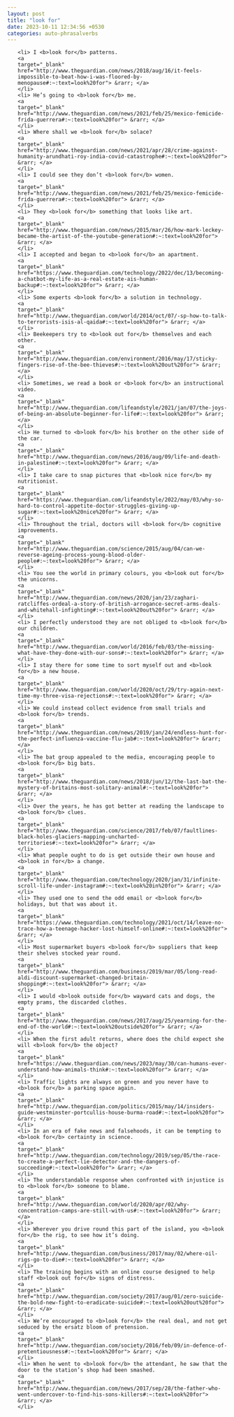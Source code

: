 ```yaml
---
layout: post
title: "look for"
date: 2023-10-11 12:34:56 +0530
categories: auto-phrasalverbs
---
```

<ol>

    <li> I <b>look for</b> patterns.
    <a 
    target="_blank" 
    href="http://www.theguardian.com/news/2018/aug/16/it-feels-impossible-to-beat-how-i-was-floored-by-menopause#:~:text=look%20for"> &rarr; </a>
    </li>
    <li> He’s going to <b>look for</b> me.
    <a 
    target="_blank" 
    href="http://www.theguardian.com/news/2021/feb/25/mexico-femicide-frida-guerrera#:~:text=look%20for"> &rarr; </a>
    </li>
    <li> Where shall we <b>look for</b> solace?
    <a 
    target="_blank" 
    href="http://www.theguardian.com/news/2021/apr/28/crime-against-humanity-arundhati-roy-india-covid-catastrophe#:~:text=look%20for"> &rarr; </a>
    </li>
    <li> I could see they don’t <b>look for</b> women.
    <a 
    target="_blank" 
    href="http://www.theguardian.com/news/2021/feb/25/mexico-femicide-frida-guerrera#:~:text=look%20for"> &rarr; </a>
    </li>
    <li> They <b>look for</b> something that looks like art.
    <a 
    target="_blank" 
    href="http://www.theguardian.com/news/2015/mar/26/how-mark-leckey-became-the-artist-of-the-youtube-generation#:~:text=look%20for"> &rarr; </a>
    </li>
    <li> I accepted and began to <b>look for</b> an apartment.
    <a 
    target="_blank" 
    href="https://www.theguardian.com/technology/2022/dec/13/becoming-a-chatbot-my-life-as-a-real-estate-ais-human-backup#:~:text=look%20for"> &rarr; </a>
    </li>
    <li> Some experts <b>look for</b> a solution in technology.
    <a 
    target="_blank" 
    href="http://www.theguardian.com/world/2014/oct/07/-sp-how-to-talk-to-terrorists-isis-al-qaida#:~:text=look%20for"> &rarr; </a>
    </li>
    <li> Beekeepers try to <b>look out for</b> themselves and each other.
    <a 
    target="_blank" 
    href="http://www.theguardian.com/environment/2016/may/17/sticky-fingers-rise-of-the-bee-thieves#:~:text=look%20out%20for"> &rarr; </a>
    </li>
    <li> Sometimes, we read a book or <b>look for</b> an instructional video.
    <a 
    target="_blank" 
    href="http://www.theguardian.com/lifeandstyle/2021/jan/07/the-joys-of-being-an-absolute-beginner-for-life#:~:text=look%20for"> &rarr; </a>
    </li>
    <li> He turned to <b>look for</b> his brother on the other side of the car.
    <a 
    target="_blank" 
    href="http://www.theguardian.com/news/2016/aug/09/life-and-death-in-palestine#:~:text=look%20for"> &rarr; </a>
    </li>
    <li> I take care to snap pictures that <b>look nice for</b> my nutritionist.
    <a 
    target="_blank" 
    href="https://www.theguardian.com/lifeandstyle/2022/may/03/why-so-hard-to-control-appetite-doctor-struggles-giving-up-sugar#:~:text=look%20nice%20for"> &rarr; </a>
    </li>
    <li> Throughout the trial, doctors will <b>look for</b> cognitive improvements.
    <a 
    target="_blank" 
    href="http://www.theguardian.com/science/2015/aug/04/can-we-reverse-ageing-process-young-blood-older-people#:~:text=look%20for"> &rarr; </a>
    </li>
    <li> You see the world in primary colours, you <b>look out for</b> the unicorns.
    <a 
    target="_blank" 
    href="http://www.theguardian.com/news/2020/jan/23/zaghari-ratcliffes-ordeal-a-story-of-british-arrogance-secret-arms-deals-and-whitehall-infighting#:~:text=look%20out%20for"> &rarr; </a>
    </li>
    <li> I perfectly understood they are not obliged to <b>look for</b> our children.
    <a 
    target="_blank" 
    href="http://www.theguardian.com/world/2016/feb/03/the-missing-what-have-they-done-with-our-sons#:~:text=look%20for"> &rarr; </a>
    </li>
    <li> I stay there for some time to sort myself out and <b>look for</b> a new house.
    <a 
    target="_blank" 
    href="http://www.theguardian.com/world/2020/oct/29/try-again-next-time-my-three-visa-rejections#:~:text=look%20for"> &rarr; </a>
    </li>
    <li> We could instead collect evidence from small trials and <b>look for</b> trends.
    <a 
    target="_blank" 
    href="http://www.theguardian.com/news/2019/jan/24/endless-hunt-for-the-perfect-influenza-vaccine-flu-jab#:~:text=look%20for"> &rarr; </a>
    </li>
    <li> The bat group appealed to the media, encouraging people to <b>look for</b> big bats.
    <a 
    target="_blank" 
    href="http://www.theguardian.com/news/2018/jun/12/the-last-bat-the-mystery-of-britains-most-solitary-animal#:~:text=look%20for"> &rarr; </a>
    </li>
    <li> Over the years, he has got better at reading the landscape to <b>look for</b> clues.
    <a 
    target="_blank" 
    href="http://www.theguardian.com/science/2017/feb/07/faultlines-black-holes-glaciers-mapping-uncharted-territories#:~:text=look%20for"> &rarr; </a>
    </li>
    <li> What people ought to do is get outside their own house and <b>look in for</b> a change.
    <a 
    target="_blank" 
    href="http://www.theguardian.com/technology/2020/jan/31/infinite-scroll-life-under-instagram#:~:text=look%20in%20for"> &rarr; </a>
    </li>
    <li> They used one to send the odd email or <b>look for</b> holidays, but that was about it.
    <a 
    target="_blank" 
    href="https://www.theguardian.com/technology/2021/oct/14/leave-no-trace-how-a-teenage-hacker-lost-himself-online#:~:text=look%20for"> &rarr; </a>
    </li>
    <li> Most supermarket buyers <b>look for</b> suppliers that keep their shelves stocked year round.
    <a 
    target="_blank" 
    href="http://www.theguardian.com/business/2019/mar/05/long-read-aldi-discount-supermarket-changed-britain-shopping#:~:text=look%20for"> &rarr; </a>
    </li>
    <li> I would <b>look outside for</b> wayward cats and dogs, the empty prams, the discarded clothes.
    <a 
    target="_blank" 
    href="http://www.theguardian.com/news/2017/aug/25/yearning-for-the-end-of-the-world#:~:text=look%20outside%20for"> &rarr; </a>
    </li>
    <li> When the first adult returns, where does the child expect she will <b>look for</b> the object?
    <a 
    target="_blank" 
    href="https://www.theguardian.com/news/2023/may/30/can-humans-ever-understand-how-animals-think#:~:text=look%20for"> &rarr; </a>
    </li>
    <li> Traffic lights are always on green and you never have to <b>look for</b> a parking space again.
    <a 
    target="_blank" 
    href="http://www.theguardian.com/politics/2015/may/14/insiders-guide-westminster-portcullis-house-burma-road#:~:text=look%20for"> &rarr; </a>
    </li>
    <li> In an era of fake news and falsehoods, it can be tempting to <b>look for</b> certainty in science.
    <a 
    target="_blank" 
    href="http://www.theguardian.com/technology/2019/sep/05/the-race-to-create-a-perfect-lie-detector-and-the-dangers-of-succeeding#:~:text=look%20for"> &rarr; </a>
    </li>
    <li> The understandable response when confronted with injustice is to <b>look for</b> someone to blame.
    <a 
    target="_blank" 
    href="http://www.theguardian.com/world/2020/apr/02/why-concentration-camps-are-still-with-us#:~:text=look%20for"> &rarr; </a>
    </li>
    <li> Wherever you drive round this part of the island, you <b>look for</b> the rig, to see how it’s doing.
    <a 
    target="_blank" 
    href="http://www.theguardian.com/business/2017/may/02/where-oil-rigs-go-to-die#:~:text=look%20for"> &rarr; </a>
    </li>
    <li> The training begins with an online course designed to help staff <b>look out for</b> signs of distress.
    <a 
    target="_blank" 
    href="http://www.theguardian.com/society/2017/aug/01/zero-suicide-the-bold-new-fight-to-eradicate-suicide#:~:text=look%20out%20for"> &rarr; </a>
    </li>
    <li> We’re encouraged to <b>look for</b> the real deal, and not get seduced by the ersatz bloom of pretension.
    <a 
    target="_blank" 
    href="http://www.theguardian.com/society/2016/feb/09/in-defence-of-pretentiousness#:~:text=look%20for"> &rarr; </a>
    </li>
    <li> When he went to <b>look for</b> the attendant, he saw that the door to the station’s shop had been smashed.
    <a 
    target="_blank" 
    href="http://www.theguardian.com/news/2017/sep/28/the-father-who-went-undercover-to-find-his-sons-killers#:~:text=look%20for"> &rarr; </a>
    </li>